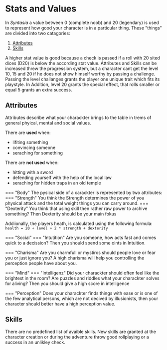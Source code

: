 # Stats and Values

In *Syntasia* a value between 0 (complete noob) and 20 (legendary) is used to represent how good your character is in a particular thing.
These "things" are divided into two catagories:
1. [Attributes](#Attributes)
2. [Skills](#Skills)

A higher stat value is good because a check is passed if a roll with 20 sited dices (D20) is below the according stat value.
Attributes and Skills can be increased threw the progression system, but a character cant get the level 10, 15 and 20 if he does not show himself worthy by passing a challenge. 
Passing the level challanges grants the player one unique trait which fits its playstyle.
In Addition, level 20 grants the special effect, that rolls smaller or equal 5 grants an extra success.

## Attributes

Attributes describe what your charackter brings to the table in trems of general phyical, mental and social values.

There are **used** when:
* lifiting something
* convincing someone
* seraching for something

There are **not used** when:
* hitting with a sword
* defending yourself with the help of the local law
* seraching for hidden traps in an old temple

=== "Body"
  The pysical side of a carackter is represented by two attributes:
  === "Strength"
    You think the 
     Strength determines the power of you physical attack and the total weight things you can carry around.
  === "Dexterity"
    You think that using skill then rather raw power to archive something?
    Then Dexterity should be your main fokus 

  Addiionally, the players heath, is calculated using the following formula:
  ``health = 20 + level + 2 * strength + dexterity``

=== "Social"
  === "Intutition"
    Are you someone, how acts fast and comes quick to a decission? 
    Then you should spend some oints in Intuition.

  === "Charisma"
    Are you charmfull or mystiros should people love or fear you or just ignore you?
    A high charisma will help you controlling the perception people have about you.

=== "Mind"
  === "Intelligenz"
    Did your charackter should often feel like the brightest in the room? Are puzzles and riddles what your charackter solves for aliving?
    Then you should give a high score in intelligence

  === "Perception"
    Does your charackter finds things with ease or is one of the few analytical persons, which are not decived by illusionists, then your character should better have a high perception value. 

## Skills

There are no predefined list of avaible skills.
New skills are granted at the character creation or during the adventure throw good rollplaying or a success in an unlikley check.